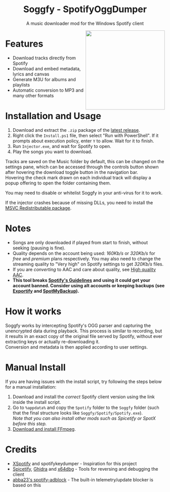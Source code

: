 <div align="center">

# Soggfy - SpotifyOggDumper

A music downloader mod for the Windows Spotify client

<img align="right" src="https://user-images.githubusercontent.com/53208252/147526053-a62850c2-9ee9-471f-83c1-481f2f0dca32.png" width="250" />
</div>

# Features
- Download tracks directly from Spotify
- Download and embed metadata, lyrics and canvas
- Generate M3U for albums and playlists
- Automatic conversion to MP3 and many other formats

# Installation and Usage
1. Download and extract the `.zip` package of the [latest release](https://github.com/Rafiuth/Soggfy/releases/latest).
2. Right click the `Install.ps1` file, then select "Run with PowerShell". If it prompts about execution policy, enter `Y` to allow. Wait for it to finish.
3. Run `Injector.exe`, and wait for Spotify to open.
4. Play the songs you want to download.

Tracks are saved on the Music folder by default, this can be changed on the settings pane, which can be accessed through the controls button shown after hovering the download toggle button in the navigation bar.  
Hovering the check mark drawn on each individual track will display a popup offering to open the folder containing them.

You may need to disable or whitelist Soggfy in your anti-virus for it to work.

If the injector crashes because of missing DLLs, you need to install the [MSVC Redistributable package](https://aka.ms/vs/17/release/vc_redist.x86.exe).

# Notes
- Songs are only downloaded if played from start to finish, without seeking (pausing is fine).
- Quality depends on the account being used: _160Kb/s_ or _320Kb/s_ for _free_ and _premium_ plans respectively. You may also need to change the streaming quality to "Very high" on Spotify settings to get _320Kb/s_ files.
- If you are _converting_ to AAC and care about quality, see [High quality AAC](/USAGE.md#high-quality-aac).
- **This tool breaks [Spotify's Guidelines](https://www.spotify.com/us/legal/user-guidelines/) and using it could get your account banned. Consider using alt accounts or keeping backups (see [Exportify](https://github.com/watsonbox/exportify) and [SpotMyBackup](http://www.spotmybackup.com)).**

# How it works
Soggfy works by intercepting Spotify's OGG parser and capturing the unencr​ypted data during playback. This process is similar to recording, but it results in an exact copy of the original file served by Spotify, without ever extracting k​eys or actually re-downloading it.  
Conversion and metadata is then applied according to user settings.

# Manual Install
If you are having issues with the install script, try following the steps below for a manual installation:
1. Download and install the _correct_ Spotify client version using the link inside the install script.
2. Go to `%appdata%` and copy the `Spotify` folder to the `Soggfy` folder (such that the final structure looks like `Soggfy/Spotify/Spotify.exe`).  
_Note that you can also install other mods such as Spicetify or SpotX before this step._
3. [Download and install FFmpeg](/USAGE.md#high-quality-aac).

# Credits
- [XSpotify](https://web.archive.org/web/20200303145624/https://github.com/meik97/XSpotify) and spotifykeydumper - Inspiration for this project
- [Spicetify](https://github.com/khanhas/spicetify-cli), [Ghidra](https://ghidra-sre.org/) and [x64dbg](https://x64dbg.com/) - Tools for reversing and debugging the client
- [abba23's spotify-adblock](https://github.com/abba23/spotify-adblock) - The built-in telemetry/update blocker is based on this

